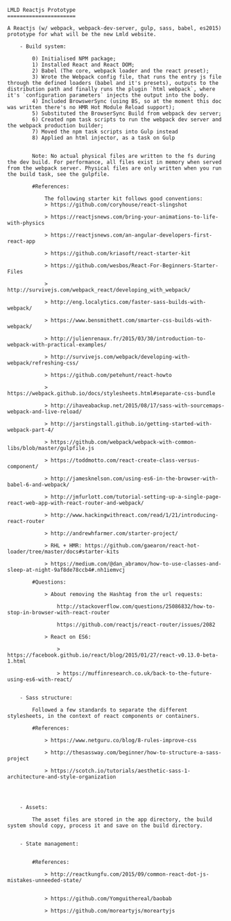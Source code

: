 
	LMLD Reactjs Prototype
	======================

	A Reactjs (w/ webpack, webpack-dev-server, gulp, sass, babel, es2015) prototype for what will be the new Lmld website.

		- Build system:

			0) Initialised NPM package;
			1) Installed React and React DOM;
			2) Babel (The core, webpack loader and the react preset);
			3) Wrote the Webpack config file, that runs the entry js file through the defined loaders (babel and it's presets), outputs to the distribution path and finally runs the plugin `html webpack`, where it's `configuration parameters` injects the output into the body.
			4) Included BrowswerSync (using BS, so at the moment this doc was written there's no HMR Hot Module Reload support);
			5) Substituted the BrowserSync Build from webpack dev server;
			6) Created npm task scripts to run the webpack dev server and the webpack production builder;
			7) Moved the npm task scripts into Gulp instead
			8) Applied an html injector, as a task on Gulp


			Note: No actual physical files are written to the fs during the dev build. For performance, all files exist in memory when served from the webpack server. Physical files are only written when you run the build task, see the gulpfile.

			#References:

				The following starter kit follows good conventions:
				> https://github.com/coryhouse/react-slingshot

				> https://reactjsnews.com/bring-your-animations-to-life-with-physics

				> https://reactjsnews.com/an-angular-developers-first-react-app

				> https://github.com/kriasoft/react-starter-kit

				> https://github.com/wesbos/React-For-Beginners-Starter-Files

				> http://survivejs.com/webpack_react/developing_with_webpack/

				> http://eng.localytics.com/faster-sass-builds-with-webpack/

				> https://www.bensmithett.com/smarter-css-builds-with-webpack/

				> http://julienrenaux.fr/2015/03/30/introduction-to-webpack-with-practical-examples/

				> http://survivejs.com/webpack/developing-with-webpack/refreshing-css/

				> https://github.com/petehunt/react-howto

				> https://webpack.github.io/docs/stylesheets.html#separate-css-bundle

				> http://ihaveabackup.net/2015/08/17/sass-with-sourcemaps-webpack-and-live-reload/

				> http://jarstingstall.github.io/getting-started-with-webpack-part-4/

				> https://github.com/webpack/webpack-with-common-libs/blob/master/gulpfile.js

				> https://toddmotto.com/react-create-class-versus-component/

				> http://jamesknelson.com/using-es6-in-the-browser-with-babel-6-and-webpack/

				> http://jmfurlott.com/tutorial-setting-up-a-single-page-react-web-app-with-react-router-and-webpack/

				> http://www.hackingwithreact.com/read/1/21/introducing-react-router

				> http://andrewhfarmer.com/starter-project/

				> RHL + HMR: https://github.com/gaearon/react-hot-loader/tree/master/docs#starter-kits

				> https://medium.com/@dan_abramov/how-to-use-classes-and-sleep-at-night-9af8de78ccb4#.nh1iemvcj

			#Questions:

				> About removing the Hashtag from the url requests:

					http://stackoverflow.com/questions/25086832/how-to-stop-in-browser-with-react-router

					https://github.com/reactjs/react-router/issues/2082

				> React on ES6:

					> https://facebook.github.io/react/blog/2015/01/27/react-v0.13.0-beta-1.html

					> https://muffinresearch.co.uk/back-to-the-future-using-es6-with-react/


		- Sass structure:

			Followed a few standards to separate the different stylesheets, in the context of react components or containers.

			#References:

				> https://www.netguru.co/blog/8-rules-improve-css

				> http://thesassway.com/beginner/how-to-structure-a-sass-project

				> https://scotch.io/tutorials/aesthetic-sass-1-architecture-and-style-organization




		- Assets:

			The asset files are stored in the app directory, the build system should copy, process it and save on the build directory.


		- State management:


			#References:

				> http://reactkungfu.com/2015/09/common-react-dot-js-mistakes-unneeded-state/


				> https://github.com/Yomguithereal/baobab

				> https://github.com/moreartyjs/moreartyjs
